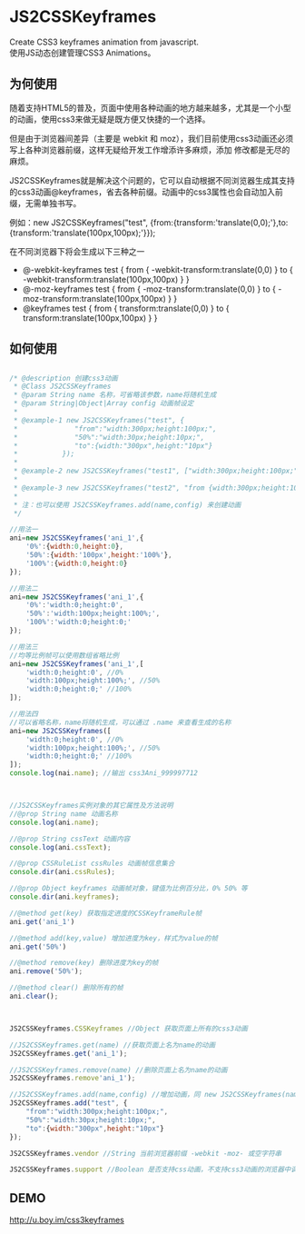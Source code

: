 # JS2CSSKeyframes
Create CSS3 keyframes animation from javascript.  
使用JS动态创建管理CSS3 Animations。

## 为何使用
随着支持HTML5的普及，页面中使用各种动画的地方越来越多，尤其是一个小型的动画，使用css3来做无疑是既方便又快捷的一个选择。 

但是由于浏览器间差异（主要是 webkit 和 moz），我们目前使用css3动画还必须写上各种浏览器前缀，这样无疑给开发工作增添许多麻烦，添加 修改都是无尽的麻烦。 

JS2CSSKeyframes就是解决这个问题的，它可以自动根据不同浏览器生成其支持的css3动画@keyframes，省去各种前缀。动画中的css3属性也会自动加入前缀，无需单独书写。 

例如：new JS2CSSKeyframes("test", {from:{transform:'translate(0,0);'},to:{transform:'translate(100px,100px);'}}); 

在不同浏览器下将会生成以下三种之一  
* @-webkit-keyframes test { from { -webkit-transform:translate(0,0) } to { -webkit-transform:translate(100px,100px) } }  
* @-moz-keyframes test { from { -moz-transform:translate(0,0) } to { -moz-transform:translate(100px,100px) } }   
* @keyframes test { from { transform:translate(0,0) } to { transform:translate(100px,100px) } }   


## 如何使用
```javascript

/* @description 创建css3动画
 * @Class JS2CSSKeyframes
 * @param String name 名称，可省略该参数，name将随机生成
 * @param String|Object|Array config 动画帧设定
 *
 * @example-1 new JS2CSSKeyframes("test", {
 *              "from":"width:300px;height:100px;",
 *              "50%":"width:30px;height:10px;",
 *              "to":{width:"300px",height:"10px"}
 *           });
 *
 * @example-2 new JS2CSSKeyframes("test1", ["width:300px;height:100px;","width:30px;height:10px;"]);
 *
 * @example-3 new JS2CSSKeyframes("test2", "from {width:300px;height:100px;} to {width:300px;height:100px;}");
 *
 * 注：也可以使用 JS2CSSKeyframes.add(name,config) 来创建动画
 */

//用法一
ani=new JS2CSSKeyframes('ani_1',{
    '0%':{width:0,height:0},
    '50%':{width:'100px',height:'100%'},
    '100%':{width:0,height:0}
});

//用法二
ani=new JS2CSSKeyframes('ani_1',{
    '0%':'width:0;height:0',
    '50%':'width:100px;height:100%;',
    '100%':'width:0;height:0;'
});

//用法三
//均等比例帧可以使用数组省略比例
ani=new JS2CSSKeyframes('ani_1',[
    'width:0;height:0', //0%
    'width:100px;height:100%;', //50%
    'width:0;height:0;' //100%
]);

//用法四
//可以省略名称，name将随机生成，可以通过 .name 来查看生成的名称
ani=new JS2CSSKeyframes([
    'width:0;height:0', //0%
    'width:100px;height:100%;', //50%
    'width:0;height:0;' //100%
]);
console.log(nai.name); //输出 css3Ani_999997712 



//JS2CSSKeyframes实例对象的其它属性及方法说明
//@prop String name 动画名称
console.log(ani.name);

//@prop String cssText 动画内容
console.log(ani.cssText);

//@prop CSSRuleList cssRules 动画帧信息集合
console.dir(ani.cssRules);

//@prop Object keyframes 动画帧对象，键值为比例百分比，0% 50% 等 
console.dir(ani.keyframes);

//@method get(key) 获取指定进度的CSSKeyframeRule帧
ani.get('ani_1')

//@method add(key,value) 增加进度为key，样式为value的帧
ani.get('50%')

//@method remove(key) 删除进度为key的帧
ani.remove('50%');

//@method clear() 删除所有的帧
ani.clear();



JS2CSSKeyframes.CSSKeyframes //Object 获取页面上所有的css3动画

//JS2CSSKeyframes.get(name) //获取页面上名为name的动画
JS2CSSKeyframes.get('ani_1');

//JS2CSSKeyframes.remove(name) //删除页面上名为name的动画
JS2CSSKeyframes.remove'ani_1');

//JS2CSSKeyframes.add(name,config) //增加动画，同 new JS2CSSKeyframes(name,config);
JS2CSSKeyframes.add("test", {
    "from":"width:300px;height:100px;",
    "50%":"width:30px;height:10px;",
    "to":{width:"300px",height:"10px"}
});

JS2CSSKeyframes.vendor //String 当前浏览器前缀 -webkit -moz- 或空字符串

JS2CSSKeyframes.support //Boolean 是否支持css动画，不支持css3动画的浏览器中调用JS2CSSKeyframes其它方法将会报错

````

## DEMO 
http://u.boy.im/css3keyframes
